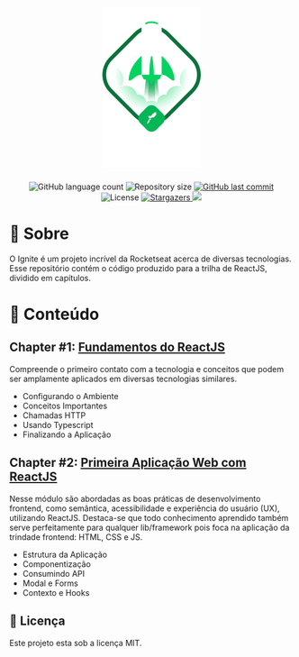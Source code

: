 <h1 align="center">
    <img alt="Ignite ReactJS" title="Ignite ReactJS" src="./.github/ignite.png" />
</h1>

<p align="center">
  <img alt="GitHub language count" src="https://img.shields.io/github/languages/count/vladimiremi/ignite-reactjs?color=%2304D361">

  <img alt="Repository size" src="https://img.shields.io/github/repo-size/vladimiremi/ignite-reactjs">

  <a href="https://github.com/vladimiremi/ignite-reactjs/commits/master">
    <img alt="GitHub last commit" src="https://img.shields.io/github/last-commit/vladimiremi/ignite-reactjs">
  </a>

  <img alt="License" src="https://img.shields.io/badge/license-MIT-brightgreen">
   <a href="https://github.com/vladimiremi/ignite-reactjs/stargazers">
    <img alt="Stargazers" src="https://img.shields.io/github/stars/vladimiremi/ignite-reactjs?style=social">
  </a>

  <a href="https://www.linkedin.com/in/vladimirpiaui/">
    <img src="https://img.shields.io/badge/LinkedIn-blue?style=flat&logo=linkedin&labelColor=blue">
  </a>
</p>

# 🚀 Sobre

O Ignite é um projeto incrível da Rocketseat acerca de diversas tecnologias. Esse repositório contém o código produzido para a trilha de ReactJS, dividido em capítulos.

# 📑 Conteúdo

## Chapter #1: [Fundamentos do ReactJS](fundamentals)

Compreende o primeiro contato com a tecnologia e conceitos que podem ser amplamente aplicados em diversas tecnologias similares.

- Configurando o Ambiente
- Conceitos Importantes
- Chamadas HTTP
- Usando Typescript
- Finalizando a Aplicação

## Chapter #2: [Primeira Aplicação Web com ReactJS](first-webapp)

Nesse módulo são abordadas as boas práticas de desenvolvimento frontend, como semântica, acessibilidade e experiência do usuário (UX), utilizando ReactJS. Destaca-se que todo conhecimento aprendido também serve perfeitamente para qualquer lib/framework pois foca na aplicação da trindade frontend: HTML, CSS e JS.

- Estrutura da Aplicação
- Componentização
- Consumindo API
- Modal e Forms
- Contexto e Hooks

## 📝 Licença

Este projeto esta sob a licença MIT.

